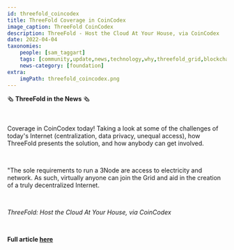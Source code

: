 ```yaml
---
id: threefold_coincodex
title: ThreeFold Coverage in CoinCodex
image_caption: ThreeFold CoinCodex
description: ThreeFold - Host the Cloud At Your House, via CoinCodex
date: 2022-04-04
taxonomies:
    people: [sam_taggart]
    tags: [community,update,news,technology,why,threefold_grid,blockchain]
    news-category: [foundation]
extra:
    imgPath: threefold_coincodex.png
---
```


🗞 **ThreeFold in the News** 🗞

<br/>

Coverage in CoinCodex today! Taking a look at some of the challenges of today's Internet (centralization, data privacy, unequal access), how ThreeFold presents the solution, and how anybody can get involved.

<br/>

"The sole requirements to run a 3Node are access to electricity and network. As such, virtually anyone can join the Grid and aid in the creation of a truly decentralized Internet.

<br/>

*ThreeFold: Host the Cloud At Your House, via CoinCodex*

<br/>

**Full article [here](https://coincodex.com/article/14083/threefold-host-the-cloud-at-your-house/)**
